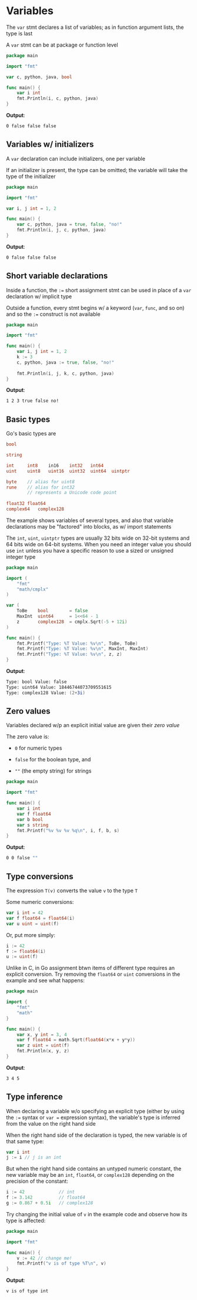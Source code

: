 # Variables

The `var` stmt declares a list of variables; as in function argument lists, the type is last

A `var` stmt can be at package or function level

```go
package main

import "fmt"

var c, python, java, bool

func main() {
	var i int
	fmt.Println(i, c, python, java)
}
```

**Output**:

```zsh
0 false false false
```

## Variables w/ initializers

A `var` declaration can include initializers, one per variable

If an initializer is present, the type can be omitted; the variable will take the type of the initializer

```go
package main

import "fmt"

var i, j int = 1, 2

func main() {
	var c, python, java = true, false, "no!"
	fmt.Println(i, j, c, python, java)
}
```

**Output**:

```zsh
0 false false false
```

## Short variable declarations

Inside a function, the `:=` short assignment stmt can be used in place of a `var` declaration w/ implicit type

Outside a function, every stmt begins w/ a keyword (`var`, `func`, and so on) and so the `:=` construct is not available

```go
package main

import "fmt"

func main() {
	var i, j int = 1, 2
	k := 3
	c, python, java := true, false, "no!"
	
	fmt.Println(i, j, k, c, python, java)
}
```

**Output**:

```zsh
1 2 3 true false no!
```

## Basic types

Go's basic types are

```go
bool

string

int     int8    in16    int32   int64
uint    uint8   uint16  uint32  uint64  uintptr

byte    // alias for uint8
rune    // alias for int32
        // represents a Unicode code point
		
float32 float64
complex64   complex128
```

The example shows variables of several types, and also that variable declarations may be "factored" into blocks, as w/ import statements

The `int`, `uint`, `uintptr` types are usually 32 bits wide on 32-bit systems and 64 bits wide on 64-bit systems. When you need an integer value you should use `int` unless you have a specific reason to use a sized or unsigned integer type

```go
package main

import (
	"fmt"
	"math/cmplx"
)

var (
	ToBe    bool        = false
	MaxInt  uint64      = 1<<64 - 1
	z       complex128  = cmplx.Sqrt(-5 + 12i)
)

func main() {
	fmt.Printf("Type: %T Value: %v\n", ToBe, ToBe)
	fmt.Printf("Type: %T Value: %v\n", MaxInt, MaxInt)
	fmt.Printf("Type: %T Value: %v\n", z, z)
}
```

**Output**:

```zsh
Type: bool Value: false
Type: uint64 Value: 18446744073709551615
Type: complex128 Value: (2+3i)
```

## Zero values

Variables declared w/p an explicit initial value are given their *zero value*

The zero value is:

* `0` for numeric types

* `false` for the boolean type, and

* `""` (the empty string) for strings

```go
package main

import "fmt"

func main() {
	var i int
	var f float64
	var b bool
	var s string
	fmt.Printf("%v %v %v %q\n", i, f, b, s)
}
```

**Output**:

```zsh
0 0 false ""
```

## Type conversions

The expression `T(v)` converts the  value `v` to the type `T`

Some numeric conversions:

```go
var i int = 42
var f float64 = float64(i)
var u uint = uint(f)
```

Or, put more simply:

```go
i := 42
f := float64(i)
u := uint(f)
```

Unlike in C, in Go assignment btwn items of different type requires an explicit conversion. Try removing the `float64` or `uint` conversions in the example and see what happens:

```go
package main

import {
	"fmt"
	"math"
}

func main() {
	var x, y int = 3, 4
	var f float64 = math.Sqrt(float64(x*x + y*y))
	var z uint = uint(f)
	fmt.Println(x, y, z)
}
```

**Output**:

```zsh
3 4 5
```

## Type inference

When declaring a variable w/o specifying an explicit type (either by using the `:=` syntax or `var =` expression syntax), the variable's type is inferred from the value on the right hand side

When the right hand side of the declaration is typed, the new variable is of that same type:

```go
var i int
j := i // j is an int
```

But when the right hand side contains an untyped numeric constant, the new variable may be an `int`, `float64`, or `complex128` depending on the precision of the constant:

```go
i := 42             // int
f := 3.142          // float64
g := 0.867 + 0.5i   // complex128
```

Try changing the initial value of `v` in the example code and observe how its type is affected:

```go
package main

import "fmt"

func main() {
	v := 42 // change me!
	fmt.Printf("v is of type %T\n", v)
}
```

**Output**:

```zsh
v is of type int
```
